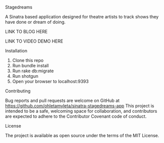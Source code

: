 Stagedreams

A Sinatra based application designed for theatre artists to track shows they have done or dream of doing.

LINK TO BLOG HERE

LINK TO VIDEO DEMO HERE

Installation

1) Clone this repo
2) Run bundle install
3) Run rake db:migrate
4) Run shotgun
5) Open your browser to localhost:9393

Contributing

Bug reports and pull requests are welcome on GitHub at https://github.com/ohletamyleta/sinatra-stagedreams-app This project is intended to be a safe, welcoming space for collaboration, and contributors are expected to adhere to the Contributor Covenant code of conduct.

License

The project is available as open source under the terms of the MIT License.
